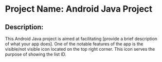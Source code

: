 # Project Name: Android Java Project

## Description:
This Android Java project is aimed at facilitating [provide a brief description of what your app does]. One of the notable features of the app is the visible/not visible icon located on the top right corner. This icon serves the purpose of showing the list ID.
